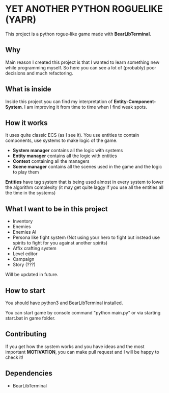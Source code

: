 # YET ANOTHER PYTHON ROGUELIKE (YAPR)

This project is a python rogue-like game made with **BearLibTerminal**.

## Why
Main reason I created this project is that I wanted to learn something new while programming myself. So here you can see a lot of (probably) poor decisions and much refactoring.

## What is inside
Inside this project you can find my interpretation of **Entity-Component-System**. I am improving it from time to time when I find weak spots. 

## How it works
It uses quite classic ECS (as I see it). You use entities to contain components, use systems to make logic of the game. 

- **System manager** contains all the logic with systems
- **Entity manager** contains all the logic with entities
- **Context** containing all the managers 
- **Scene manager** contains all the scenes used in the game and the logic to play them

**Entities** have tag system that is being used almost in every system to lower the algorithm complexity (it may get quite laggy if you use all the entities all the time in the systems)

## What I want to be in this project
- Inventory
- Enemies
- Enemies AI
- Persona like fight system (Not using your hero to fight but instead use spirits to fight for you against another spirits)
- Affix crafting system
- Level editor
- Campaign
- Story (???)

Will be updated in future.

## How to start
You should have python3 and BearLibTerminal installed.

You can start game by console command "python main.py" or via starting start.bat in game folder.

## Contributing
If you get how the system works and you have ideas and the most important **MOTIVATION**, you can make pull request and I will be happy to check it!


## Dependencies
- BearLibTerminal